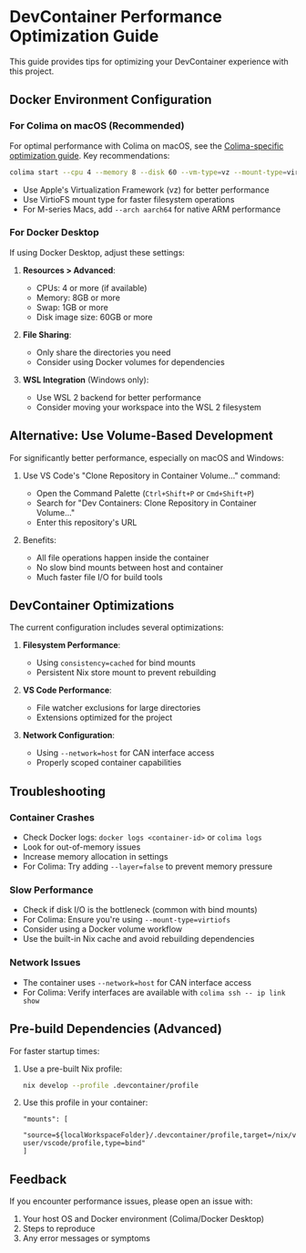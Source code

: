 # DevContainer Performance Optimization Guide

This guide provides tips for optimizing your DevContainer experience with this project.

## Docker Environment Configuration

### For Colima on macOS (Recommended)

For optimal performance with Colima on macOS, see the [Colima-specific optimization guide](./COLIMA.md). Key recommendations:

```bash
colima start --cpu 4 --memory 8 --disk 60 --vm-type=vz --mount-type=virtiofs
```

- Use Apple's Virtualization Framework (vz) for better performance
- Use VirtioFS mount type for faster filesystem operations
- For M-series Macs, add `--arch aarch64` for native ARM performance

### For Docker Desktop

If using Docker Desktop, adjust these settings:

1. **Resources > Advanced**:

   - CPUs: 4 or more (if available)
   - Memory: 8GB or more
   - Swap: 1GB or more
   - Disk image size: 60GB or more

2. **File Sharing**:

   - Only share the directories you need
   - Consider using Docker volumes for dependencies

3. **WSL Integration** (Windows only):
   - Use WSL 2 backend for better performance
   - Consider moving your workspace into the WSL 2 filesystem

## Alternative: Use Volume-Based Development

For significantly better performance, especially on macOS and Windows:

1. Use VS Code's "Clone Repository in Container Volume..." command:

   - Open the Command Palette (`Ctrl+Shift+P` or `Cmd+Shift+P`)
   - Search for "Dev Containers: Clone Repository in Container Volume..."
   - Enter this repository's URL

2. Benefits:
   - All file operations happen inside the container
   - No slow bind mounts between host and container
   - Much faster file I/O for build tools

## DevContainer Optimizations

The current configuration includes several optimizations:

1. **Filesystem Performance**:

   - Using `consistency=cached` for bind mounts
   - Persistent Nix store mount to prevent rebuilding

2. **VS Code Performance**:

   - File watcher exclusions for large directories
   - Extensions optimized for the project

3. **Network Configuration**:
   - Using `--network=host` for CAN interface access
   - Properly scoped container capabilities

## Troubleshooting

### Container Crashes

- Check Docker logs: `docker logs <container-id>` or `colima logs`
- Look for out-of-memory issues
- Increase memory allocation in settings
- For Colima: Try adding `--layer=false` to prevent memory pressure

### Slow Performance

- Check if disk I/O is the bottleneck (common with bind mounts)
- For Colima: Ensure you're using `--mount-type=virtiofs`
- Consider using a Docker volume workflow
- Use the built-in Nix cache and avoid rebuilding dependencies

### Network Issues

- The container uses `--network=host` for CAN interface access
- For Colima: Verify interfaces are available with `colima ssh -- ip link show`

## Pre-build Dependencies (Advanced)

For faster startup times:

1. Use a pre-built Nix profile:

   ```bash
   nix develop --profile .devcontainer/profile
   ```

2. Use this profile in your container:
   ```
   "mounts": [
     "source=${localWorkspaceFolder}/.devcontainer/profile,target=/nix/var/nix/profiles/per-user/vscode/profile,type=bind"
   ]
   ```

## Feedback

If you encounter performance issues, please open an issue with:

1. Your host OS and Docker environment (Colima/Docker Desktop)
2. Steps to reproduce
3. Any error messages or symptoms
